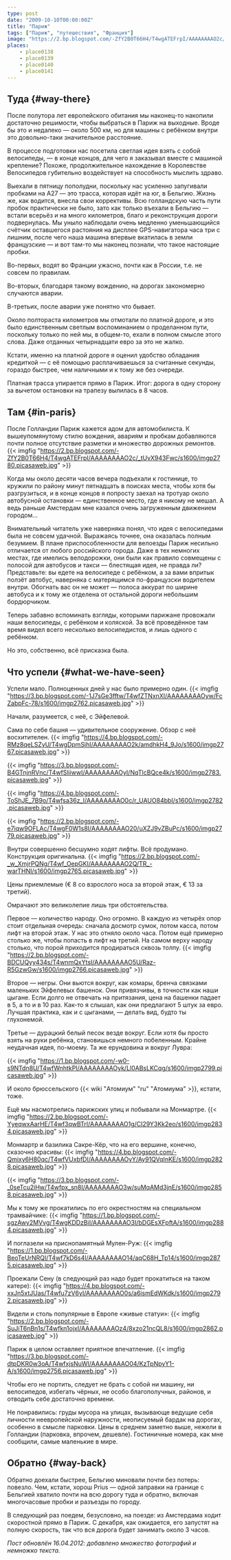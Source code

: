 ```yaml
---
type: post
date: "2009-10-10T00:00:00Z"
title: "Париж"
tags: ["Париж", "путешествия", "Франция"]
image: "https://2.bp.blogspot.com/-ZfY2B0T66H4/T4wgATEFrpI/AAAAAAAAO2c/_tUvX943Fwc/s1600/imgp2780.picasaweb.jpg"
places:
    - place0138
    - place0139
    - place0140
    - place0141
---
```


## Туда {#way-there}

После полутора лет европейского обитания мы наконец-то накопили достаточно решимости, чтобы выбраться в Париж на выходные. Вроде бы это и недалеко — около 500 км, но для машины с ребёнком внутри это довольно-таки значительное расстояние.

В процессе подготовки нас посетила светлая идея взять с собой велосипеды, — в конце концов, для чего я заказывал вместе с машиной крепление? Похоже, продолжительное нахождение в Королевстве Велосипедов губительно воздействует на способность мыслить здраво.

<!--more-->

Выехали в пятницу пополудни, поскольку нас усиленно запугивали пробками на А27 — это трасса, которая идёт на юг, в Бельгию. Жизнь же, как водится, внесла свои коррективы. Всю голландскую часть пути пробок практически не было, зато как только въехали в Бельгию — встали всерьёз и на много километров, благо и реконструкция дороги подвернулась. Мы уныло наблюдали очень медленно уменьшающийся счётчик оставшегося растояния на дисплее GPS-навигатора часа три с лишним, после чего наша машина впервые вкатилась в земли французские — и вот там-то мы наконец познали, что такое настоящие пробки.

Во-первых, водят во Франции ужасно, почти как в России, т.е. не совсем по правилам.

Во-вторых, благодаря такому вождению, на дорогах закономерно случаются аварии.

В-третьих, после аварии уже понятно что бывает.

Около полтораста километров мы отмотали по платной дороге, и это было единственным светлым воспоминанием о проделанном пути, поскольку только по ней мы, в общем-то, ехали в полном смысле этого слова. Даже отданных четырнадцати евро за это не жалко.

Кстати, именно на платной дороге я оценил удобство обладания кредиткой — с её помощью расплачиваешься за считанные секунды, гораздо быстрее, чем наличными и к тому же без очереди.

Платная трасса упирается прямо в Париж. Итог: дорога в одну сторону за вычетом остановки на трапезу вылилась в 8 часов.

## Там {#in-paris}

После Голландии Париж кажется адом для автомобилиста. К вышеупомянутому стилю вождения, авариям и пробкам добавляются почти полное отсутствие разметки и множество дорожных ремонтов.
{{< imgfig "https://2.bp.blogspot.com/-ZfY2B0T66H4/T4wgATEFrpI/AAAAAAAAO2c/_tUvX943Fwc/s1600/imgp2780.picasaweb.jpg" >}}

Когда мы около десяти часов вечера подъехали к гостинице, то кружили по району минут пятнадцать в поисках места, чтобы хотя бы разгрузиться, и в конце концов я попросту заехал на тротуар около автобусной остановки — единственное место, где я никому не мешал. А ведь раньше Амстердам мне казался очень загруженным движением городом…

Внимательный читатель уже наверняка понял, что идея с велосипедами была не совсем удачной. Выражаясь точнее, она оказалась полным безумием. В плане приспособленности для велоезды Париж несильно отличается от любого российского города. Даже в тех немногих местах, где имелись велодорожки, они были как правило совмещены с полосой для автобусов и такси — блестящая идея, не правда ли? Представьте: вы едете на велосипеде с ребёнком, а за вами впритык ползёт автобус, наверняка с матерящимся по-французски водителем внутри. Обогнать вас он не может — полоса аккурат по ширине автобуса и к тому же отделена от остальной дороги небольшим бордюрчиком.

Теперь забавно вспоминать взгляды, которыми парижане провожали наши велосипеды, с ребёнком и коляской. За всё проведённое там время видел всего несколько велосипедистов, и лишь одного с ребёнком.

Но это, собственно, всё присказка была.

## Что успели {#what-we-have-seen}

Успели мало. Полноценных дней у нас было примерно один.
{{< imgfig "https://3.bp.blogspot.com/-1J7sGe3fftw/T4wfZTNxnXI/AAAAAAAAOyw/FcZabpFc-78/s1600/imgp2762.picasaweb.jpg" >}}

Начали, разумеется, с неё, с Эйфелевой.

Сама по себе башня — удивительное сооружение. Обзор с неё восхитителен.
{{< imgfig "https://4.bp.blogspot.com/-RMz8qeLSZyU/T4wgDpmSjhI/AAAAAAAAO2k/amdhkH4_9Jo/s1600/imgp2767.picasaweb.jpg" >}}

{{< imgfig "https://3.bp.blogspot.com/-B4GTnjnRVnc/T4wfSliiwwI/AAAAAAAAOyI/NqTlcBQce4k/s1600/imgp2783.picasaweb.jpg" >}}

{{< imgfig "https://4.bp.blogspot.com/-ToShJE_7B9o/T4wfsa36z_I/AAAAAAAAO0c/r_UAUO84bbI/s1600/imgp2782.picasaweb.jpg" >}}

{{< imgfig "https://2.bp.blogspot.com/-e7iqw9OFLAc/T4wgF0W1s8I/AAAAAAAAO20/uXZJ9vZBuPc/s1600/imgp2779.picasaweb.jpg" >}}

Внутри совершенно бесшумно ходят лифты. Всё продумано. Конструкция оригинальна.
{{< imgfig "https://2.bp.blogspot.com/-_w_XmjrPQNg/T4wf_OepGKI/AAAAAAAAO2Q/TR_-warTHNI/s1600/imgp2765.picasaweb.jpg" >}}

Цены приемлемые (€ 8 со взрослого носа за второй этаж, € 13 за третий).

Омрачают это великолепие лишь три обстоятельства.

Первое — количество народу. Оно огромно. В каждую из четырёх опор стоит отдельная очередь: сначала досмотр сумок, потом касса, потом лифт на второй этаж. У нас это отняло около часа. Потом ещё примерно столько же, чтобы попасть в лифт на третий. На самом верху народу столько, что порой приходится продираться сквозь толпу.
{{< imgfig "https://2.bp.blogspot.com/-BDCUQyy434s/T4wnmQxYtsI/AAAAAAAAO5U/Raz-R5GzwGw/s1600/imgp2766.picasaweb.jpg" >}}

Второе — негры. Они вьются вокруг, как комары, бренча связками маленьких Эйфелевых башенок. Они привязчивы, в точности как наши цыгане. Если долго не отвечать на притязания, цена на башенки падает в 5, а то и в 10 раз. Как-то я слышал, как они предлагают 5 штук за евро. Лучшая практика, как и с цыганами, — делать вид, будто ты глухонемой.

Третье — дурацкий белый песок везде вокруг. Если хотя бы просто взять на руки ребёнка, становишься немного побеленным. Крайне неудачная идея, по-моему. Та же ерундовина и вокруг Лувра:

{{< imgfig "https://1.bp.blogspot.com/-w0-s9NTdn8U/T4wfWnhtkPI/AAAAAAAAOyk/Ll0ABsLKCqg/s1600/imgp2799.picasaweb.jpg" >}}

И около брюссельского {{< wiki "Атомиум" "ru" "Атомиума" >}}, кстати, тоже.

Ещё мы насмотрелись парижских улиц и побывали на Монмартре.
{{< imgfig "https://2.bp.blogspot.com/-YyeqwxAarHE/T4wf3qwBTrI/AAAAAAAAO1g/CI29Y3Kk2eo/s1600/imgp2834.picasaweb.jpg" >}}

Монмартр и базилика Сакре-Кёр, что на его вершине, конечно, сказочно красивы:
{{< imgfig "https://4.bp.blogspot.com/-Qmixy6H80qc/T4wfVUxbfDI/AAAAAAAAOyY/Ay91QVqInKE/s1600/imgp2828.picasaweb.jpg" >}}

{{< imgfig "https://3.bp.blogspot.com/-_0seTcu2iHw/T4wfpx_sn8I/AAAAAAAAO3w/suMqAMd3jnE/s1600/imgp2858.picasaweb.jpg" >}}

Мы к тому же прокатились по его окрестностям на специальном трамвайчике:
{{< imgfig "https://1.bp.blogspot.com/-sgzAwy2MVvg/T4wgKDDzBiI/AAAAAAAAO3I/bDGEsXFpftA/s1600/imgp2884.picasaweb.jpg" >}}

И поглазели на приснопамятный Мулен-Руж:
{{< imgfig "https://1.bp.blogspot.com/-BeoTeUrNRQI/T4wf7kD6s4I/AAAAAAAAO14/aqC68H_Tp14/s1600/imgp2875.picasaweb.jpg" >}}

Проежали Сену (в следующий раз надо будет прокатиться на таком катере):
{{< imgfig "https://4.bp.blogspot.com/-xxJn5xtJUas/T4wfu7zV6yI/AAAAAAAAO0s/a6ismEdWKdk/s1600/imgp2792.picasaweb.jpg" >}}

Видели и столь популярные в Европе «живые статуи»:
{{< imgfig "https://2.bp.blogspot.com/-SuJiT6nBn1s/T4wfkn1ojxI/AAAAAAAAOz4/8xzo21ncQL8/s1600/imgp2862.picasaweb.jpg" >}}

Париж в целом оставляет приятное впечатление.
{{< imgfig "https://3.bp.blogspot.com/-dtpDKR0w3oA/T4wfxjsNuWI/AAAAAAAAO04/KzTpNpyY1-A/s1600/imgp2756.picasaweb.jpg" >}}

Чтобы его не портить, следует не брать с собой ни машину, ни велосипедов, избегать чёрных, не особо благополучных, районов, и отводить себе достаточно времени.

Не понравились: груды мусора на улицах, вызывающе ведущие себя личности неевропейской наружности, неописуемый бардак на дорогах, особенно в смысле парковки. Цены в среднем заметно выше, нежели в Голландии (парковка, впрочем, дешевле). Гостиничные номера, как мне сообщили, самые маленькие в мире.

## Обратно {#way-back}

Обратно доехали быстрее, Бельгию миновали почти без потерь: повезло. Чем, кстати, хорош Prius — одной заправки на границе с Бельгией хватило почти на всю дорогу туда и обратно, включая многочасовые пробки и разъезды по городу.

В следующий раз поедем, безусловно, на поезде: из Амстердама ходит скоростной прямо в Париж. С декабря, как ожидается, его запустят на полную скорость, так что вся дорога будет занимать около 3 часов.

*Пост обновлён 16.04.2012: добавлено множество фотографий и немножко текста.*
